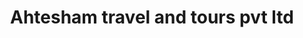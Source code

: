 ---
title: "Ahtesham travel and tours pvt ltd"
url: /karachi/ahtesham-travel-and-tours-pvt-ltd/
shop: travel agency
---